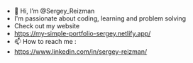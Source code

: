 * 👋 Hi, I’m @Sergey_Reizman
* I'm passionate about coding, learning and problem solving
* Check out my website 
* https://my-simple-portfolio-sergey.netlify.app/
* 📫 How to reach me : 
* https://www.linkedin.com/in/sergey-reizman/
